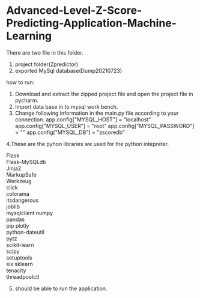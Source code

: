 # Advanced-Level-Z-Score-Predicting-Application-Machine-Learning
There are two file in this folder.
1. project folder(Zpredictor)
2. exported MySql database(Dump20210723)

how to run:
1. Download and extract the zipped project file and open the project file in pycharm.
2. Import data base in to mysql work bench.
3. Change following information in the main.py file according to your connection.
	app.config["MYSQL_HOST"] = "localhost"
	app.config["MYSQL_USER"] = "root"
	app.config["MYSQL_PASSWORD"] = ""
	app.config["MYSQL_DB"] = "zscoredb"


4.These are the pyhon libraries we used for the python intepreter.

Flask	
Flask-MySQLdb	
Jinja2	
MarkupSafe	
Werkzeug	
click	
colorama	
itsdangerous	
joblib		
mysqlclient	
numpy	
pandas	
pip	
plotly	
python-dateutil		
pytz	
scikit-learn		
scipy	
setuptools	
six	
sklearn		
tenacity	
threadpoolctl		

5. should be able to run the application.
